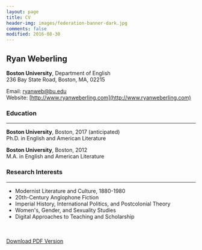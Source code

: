 ```yaml
---
layout: page
title: CV
header-img: images/federation-banner-dark.jpg
comments: false
modified: 2016-08-30
---
```


## Ryan Weberling

**Boston University**, Department of English  
236 Bay State Road, Boston, MA, 02215  

Email: ryanweb@bu.edu  
Website: [http://www.ryanweberling.com](http://www.ryanweberling.com)  

### Education
-----

**Boston University**, Boston, 2017 (anticipated)  
Ph.D. in English and American Literature  

**Boston University**, Boston, 2012  
M.A. in English and American Literature

### Research Interests
-----

- Modernist Literature and Culture, 1880-1980
- 20th-Century Anglophone Fiction
- Imperial History, International Politics, and Postcolonial Theory
- Women's, Gender, and Sexuality Studies
- Digital Approaches to Teaching and Scholarship

<div markdown="0">
    <br><br>
    <a href="{{ site.url }}/downloads/CV.pdf" class="btn btn-success">Download PDF Version</a>
</div>

